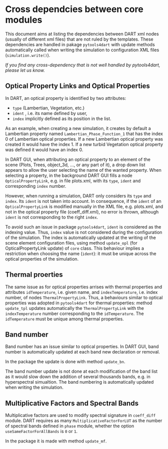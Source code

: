 # Cross dependcies between core modules

This document aims at listing the dependencies between DART xml nodes 
(usually of different xml files) that are not ruled by the templates. 
These dependencies are handled in pakage `pytools4dart` with update methods automatically
called when writing the simulation to configuration XML files (`simulation.write()`).

_If you find any cross-dependency that is not well handled by pytools4dart, please let us know._

## Optical Property Links and Optical Properties

In DART, an optical property is identified by two attributes:
    
- `type` (Lambertian, Vegetation, etc.)
- `ident` , i.e. its name defined by user,
- `index` implicitly defined as its position in the list. 

As an example, when creating a new simulation, it creates by default a Lambertian property named 
`Lambertian_Phase_Function_1` that has the index 0 of Lambertian optical properties.
If a new Lambertian optical property was created it would have the index 1.
If a new turbid Vegetation optical property was defined it would have an index 0.

In DART GUI, when attributing an optical property to an element of the scene
(Plots, Trees, object_3d, ..., or any part of it), a drop down list appears 
to allow the user selecting the name of the wanted property. When selecting a property, 
in the background DART GUI fills a node `OpticalPropertyLink`, e.g. in file plots.xml, with its `type`, `ident` 
and corresponding `index` number.

However, when running a simulation, DART only considers its `type` and `index`.
Its `ident` is not taken into account. In consequence, if the `ident` of an 
`OpticalPropertyLink` is modified 
manually in the XML file, e.g. plots.xml, and not in the optical property file 
(coeff_diff.xml),
no error is thrown, although `ident` is not corresponding
to the right `index`.

To avoid such an issue in package `pytools4dart`, `ident` is considered as the
indexing value. Thus, `index` value is not considered during the configuration of the simulation.
The index is automatically updated at the writing of the scene element configuration files, using method
`update_opl` (for OpticalPropertyLink update) of `core` class. This behaviour implies 
a restriction when choosing the name (`ident`): it must be unique across the 
optical properties of the simulation.

## Thermal proerties

The same issue as for optical properties arrises with thermal properties and attributes `idTemperature`,
i.e. given name, and `indexTemperature`, i.e. index number, of nodes `ThermalPropertyLink`.
Thus, a behaviours similar to optical properties was adopted in `pytools4dart`
for thermal properties: method `update_tpl` updates automatically the `ThermalPropertyLink`
with the `indexTemperature` number corresponding to the `idTemperature`. The `idTemperature`
must be unique among thermal properties.

## Band number

Band number has an issue similar to optical properties.
In DART GUI, band number is automatically updated at each band new declaration or removal.

In the package the update is done with method `update_bn`.

The band number update is not done at each modification of the band list as 
it would slow down the addition of several thousands bands, e.g. in hyperspectral simualtion.
The band numbering is automatically updated when writing the simulation.

## Multiplicative Factors and Spectral Bands

Multiplicative factors are used to modify spectral signature in `coeff_diff` module. 
DART requires as many `MultiplicativeFactorForLUT` as the number of spectral bands defined in `phase` module,
whether the option `useSameFactorForAllBands` is `0` or `1`.

In the package it is made with method `update_mf`.